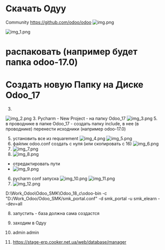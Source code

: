 Скачать Одуу
===========================

Community
https://github.com/odoo/odoo
![img.png](img.png)

![img_1.png](img_1.png)

распаковать (например будет папка odoo-17.0)
===========================

Создать новую Папку на Диске Odoo_17
===========================
3. 
![img_2.png](img_2.png)
3. Pycharm - New Project - на папку Odoo_17
![img_3.png](img_3.png)
5. в проводнике в папке Odoo_17 - создать папку include, в нее (в проводнике) перенести исходники (например odoo-17.0) 

5. установить все из requarement
![img_4.png](img_4.png)
![img_5.png](img_5.png)
5. файлик odoo.conf
создать с нуля (или скопировать с 16)
![img_6.png](img_6.png)
6. ![img_7.png](img_7.png)
7. ![img_8.png](img_8.png)
- отредактировать пути 
- ![img_9.png](img_9.png)
6. pycharm conf запуска
![img_10.png](img_10.png)
![img_11.png](img_11.png)
7. ![img_12.png](img_12.png)

D:\Work_Odoo\Odoo_SMK\Odoo_18_c\odoo-bin
-c "D:/Work_Odoo/Odoo_SMK/smk_portal.conf" -d smk_portal -u smk_elearn --dev=all

8. запустить - база должна сама создастся
8. заходим в Одуу
8. admin admin

9. https://stage-erp.cooker.net.ua/web/database/manager
